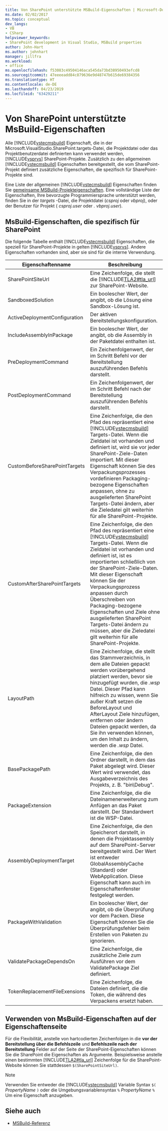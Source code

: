 ```yaml
---
title: Von SharePoint unterstützte MSBuild-Eigenschaften | Microsoft-Dokumentation
ms.date: 02/02/2017
ms.topic: conceptual
dev_langs:
- VB
- CSharp
helpviewer_keywords:
- SharePoint development in Visual Studio, MSBuild properties
author: John-Hart
ms.author: johnhart
manager: jillfra
ms.workload:
- office
ms.openlocfilehash: f53083c49504146aca545da73bd38950493efcd8
ms.sourcegitcommit: 47eeeeadd84c879636e9d48747b615de69384356
ms.translationtype: HT
ms.contentlocale: de-DE
ms.lasthandoff: 04/23/2019
ms.locfileid: "63429211"
---
```

# <a name="msbuild-properties-supported-by-sharepoint"></a>Von SharePoint unterstützte MsBuild-Eigenschaften
  Alle [!INCLUDE[vstecmsbuild](../sharepoint/includes/vstecmsbuild-md.md)] Eigenschaft, die in der Microsoft.VisualStudio.SharePoint.targets-Datei, die Projektdatei oder das Projektbenutzerdatei definierten kann verwendet werden, [!INCLUDE[vsprvs](../sharepoint/includes/vsprvs-md.md)] SharePoint-Projekte. Zusätzlich zu den allgemeinen [!INCLUDE[vstecmsbuild](../sharepoint/includes/vstecmsbuild-md.md)] Eigenschaften bereitgestellt, die vom SharePoint-Projekt definiert zusätzliche Eigenschaften, die spezifisch für SharePoint-Projekte sind.

 Eine Liste der allgemeinen [!INCLUDE[vstecmsbuild](../sharepoint/includes/vstecmsbuild-md.md)] Eigenschaften finden Sie [gemeinsame MSBuild-Projekteigenschaften](http://go.microsoft.com/fwlink/?LinkID=168687). Eine vollständige Liste der Eigenschaften, Ihre bevorzugte Programmiersprache unterstützt werden, finden Sie in der *targets* -Datei, die Projektdatei (*csproj* oder *vbproj*), oder der Benutzer für Projekt ( *csproj.user* oder *. vbproj.user*).

## <a name="msbuild-properties-specific-to-sharepoint"></a>MsBuild-Eigenschaften, die spezifisch für SharePoint
 Die folgende Tabelle enthält [!INCLUDE[vstecmsbuild](../sharepoint/includes/vstecmsbuild-md.md)] Eigenschaften, die speziell für SharePoint-Projekte in gelten [!INCLUDE[vsprvs](../sharepoint/includes/vsprvs-md.md)]. Andere Eigenschaften vorhanden sind, aber sie sind für die interne Verwendung.

|Eigenschaftenname|Beschreibung|
|-------------------|-----------------|
|SharePointSiteUrl|Eine Zeichenfolge, die stellt die [!INCLUDE[TLA2#tla_url](../sharepoint/includes/tla2sharptla-url-md.md)] zur SharePoint-Website.|
|SandboxedSolution|Ein boolescher Wert, der angibt, ob die Lösung eine Sandbox-Lösung ist.|
|ActiveDeploymentConfiguration|Der aktiven Bereitstellungskonfiguration.|
|IncludeAssemblyInPackage|Ein boolescher Wert, der angibt, ob die Assembly in der Paketdatei enthalten ist.|
|PreDeploymentCommand|Ein Zeichenfolgenwert, der im Schritt Befehl vor der Bereitstellung auszuführenden Befehls darstellt.|
|PostDeploymentCommand|Ein Zeichenfolgenwert, der im Schritt Befehl nach der Bereitstellung auszuführenden Befehls darstellt.|
|CustomBeforeSharePointTargets|Eine Zeichenfolge, die den Pfad des repräsentiert eine [!INCLUDE[vstecmsbuild](../sharepoint/includes/vstecmsbuild-md.md)] Targets-Datei. Wenn die Zieldatei ist vorhanden und definiert ist, wird sie vor jeder SharePoint-Ziele-Daten importiert. Mit dieser Eigenschaft können Sie des Verpackungsprozesses vordefinieren Packaging-bezogene Eigenschaften anpassen, ohne zu ausgelieferten SharePoint Targets-Datei ändern, aber die Zieledatei gilt weiterhin für alle SharePoint-Projekte.|
|CustomAfterSharePointTargets|Eine Zeichenfolge, die den Pfad des repräsentiert eine [!INCLUDE[vstecmsbuild](../sharepoint/includes/vstecmsbuild-md.md)] Targets-Datei. Wenn die Zieldatei ist vorhanden und definiert ist, ist es importierten schließlich von der SharePoint-Ziele-Daten. Mit dieser Eigenschaft können Sie der Verpackungsprozess anpassen durch Überschreiben von Packaging-bezogene Eigenschaften und Ziele ohne ausgelieferten SharePoint Targets-Datei ändern zu müssen, aber die Zieledatei gilt weiterhin für alle SharePoint-Projekte.|
|LayoutPath|Eine Zeichenfolge, die stellt das Stammverzeichnis, in dem alle Dateien gepackt werden vorübergehend platziert werden, bevor sie hinzugefügt wurden, die *.wsp* Datei. Dieser Pfad kann hilfreich zu wissen, wenn Sie außer Kraft setzen die BeforeLayout und AfterLayout Ziele hinzufügen, entfernen oder ändern Dateien gepackt werden, da Sie ihn verwenden können, um den Inhalt zu ändern, werden die *.wsp* Datei.|
|BasePackagePath|Eine Zeichenfolge, die den Ordner darstellt, in dem das Paket abgelegt wird. Dieser Wert wird verwendet, das Ausgabeverzeichnis des Projekts, z. B. "bin\Debug".|
|PackageExtension|Eine Zeichenfolge, die die Dateinamenerweiterung zum Anfügen an das Paket darstellt. Der Standardwert ist die WSP-Datei.|
|AssemblyDeploymentTarget|Eine Zeichenfolge, die den Speicherort darstellt, in denen die Projektassembly auf dem SharePoint-Server bereitgestellt wird. Der Wert ist entweder GlobalAssemblyCache (Standard) oder WebApplication. Diese Eigenschaft kann auch im Eigenschaftenfenster festgelegt werden.|
|PackageWithValidation|Ein boolescher Wert, der angibt, ob die Überprüfung vor dem Packen. Diese Eigenschaft können Sie die Überprüfungsfehler beim Erstellen von Paketen zu ignorieren.|
|ValidatePackageDependsOn|Eine Zeichenfolge, die zusätzliche Ziele zum Ausführen vor dem ValidatePackage Ziel definiert.|
|TokenReplacementFileExensions|Eine Zeichenfolge, die Dateien definiert, die die Token, die während des Verpackens ersetzt haben.|

## <a name="use-msbuild-properties-in-the-properties-page"></a>Verwenden von MsBuild-Eigenschaften auf der Eigenschaftenseite
 Für die Flexibilität, anstelle von hartcodierten Zeichenfolgen in die **vor der Bereitstellung über die Befehlszeile** und **Befehlszeile nach der Bereitstellung** Felder auf der Seite der SharePoint-Eigenschaften können Sie die SharePoint die Eigenschaften als Argumente. Beispielsweise anstelle einen bestimmten [!INCLUDE[TLA2#tla_url](../sharepoint/includes/tla2sharptla-url-md.md)] Zeichenfolge für die SharePoint-Website können Sie stattdessen `$(SharePointSiteUrl)`.

> [!NOTE]
> Verwenden Sie entweder die [!INCLUDE[vstecmsbuild](../sharepoint/includes/vstecmsbuild-md.md)] Variable Syntax `$(` *PropertyName* `)` oder die Umgebungsvariablensyntax `%` *PropertyName* `%` Um eine Eigenschaft anzugeben.

## <a name="see-also"></a>Siehe auch

- [MSBuild-Referenz](../msbuild/msbuild-reference.md)